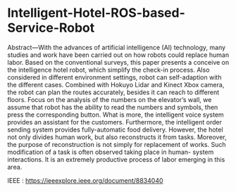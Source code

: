 # Intelligent-Hotel-ROS-based-Service-Robot
Abstract—With the advances of artificial intelligence (AI) technology, many studies and work have been carried out on how robots could replace human labor. Based on the conventional surveys, this paper presents a conceive on the intelligence hotel robot, which simplify the check-in process. Also considered in different environment settings, robot can self-adaption with the different cases. Combined with Hokuyo Lidar and Kinect Xbox camera, the robot can plan the routes accurately, besides it can reach to different floors. Focus on the analysis of the numbers on the elevator’s wall, we assume that robot has the ability to read the numbers and symbols, then press the corresponding button. What is more, the intelligent voice system provides an assistant for the customers. Furthermore, the intelligent order sending system provides fully-automatic food delivery. However, the hotel not only divides human work, but also reconstructs it from tasks. Moreover, the purpose of reconstruction is not simply for replacement of works. Such modification of a task is often observed taking place in human- system interactions. It is an extremely productive process of labor emerging in this area.

IEEE : https://ieeexplore.ieee.org/document/8834040
